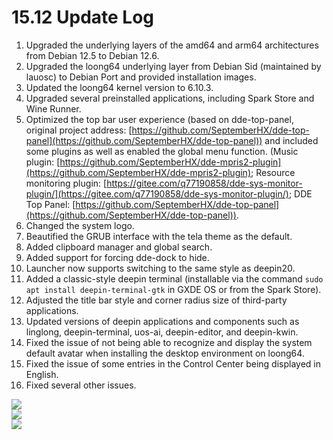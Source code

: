 # 15.12 Update Log

1. Upgraded the underlying layers of the amd64 and arm64 architectures from Debian 12.5 to Debian 12.6.
2. Upgraded the loong64 underlying layer from Debian Sid (maintained by lauosc) to Debian Port and provided installation images.
3. Updated the loong64 kernel version to 6.10.3.
4. Upgraded several preinstalled applications, including Spark Store and Wine Runner.
5. Optimized the top bar user experience (based on dde-top-panel, original project address: [https://github.com/SeptemberHX/dde-top-panel](https://github.com/SeptemberHX/dde-top-panel)) and included some plugins as well as enabled the global menu function. (Music plugin: [https://github.com/SeptemberHX/dde-mpris2-plugin](https://github.com/SeptemberHX/dde-mpris2-plugin); Resource monitoring plugin: [https://gitee.com/q77190858/dde-sys-monitor-plugin/](https://gitee.com/q77190858/dde-sys-monitor-plugin/); DDE Top Panel: [https://github.com/SeptemberHX/dde-top-panel](https://github.com/SeptemberHX/dde-top-panel)).
6. Changed the system logo.
7. Beautified the GRUB interface with the tela theme as the default.
8. Added clipboard manager and global search.
9. Added support for forcing dde-dock to hide.
10. Launcher now supports switching to the same style as deepin20.
11. Added a classic-style deepin terminal (installable via the command `sudo apt install deepin-terminal-gtk` in GXDE OS or from the Spark Store).
12. Adjusted the title bar style and corner radius size of third-party applications.
13. Updated versions of deepin applications and components such as linglong, deepin-terminal, uos-ai, deepin-editor, and deepin-kwin.
14. Fixed the issue of not being able to recognize and display the system default avatar when installing the desktop environment on loong64.
15. Fixed the issue of some entries in the Control Center being displayed in English.
16. Fixed several other issues.

![](/news/15.12/1.png)  
![](/news/15.12/2.png)  
![](/news/15.12/3.png)